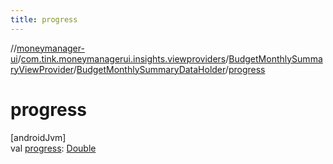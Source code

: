 ```yaml
---
title: progress
---
```

//[moneymanager-ui](../../../../index.html)/[com.tink.moneymanagerui.insights.viewproviders](../../index.html)/[BudgetMonthlySummaryViewProvider](../index.html)/[BudgetMonthlySummaryDataHolder](index.html)/[progress](progress.html)



# progress



[androidJvm]\
val [progress](progress.html): [Double](https://kotlinlang.org/api/latest/jvm/stdlib/kotlin/-double/index.html)




